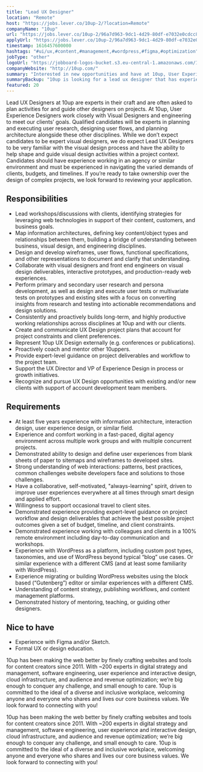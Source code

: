 ```yaml
---
title: "Lead UX Designer"
location: "Remote"
host: "https://jobs.lever.co/10up-2/?location=Remote"
companyName: "10up"
url: "https://jobs.lever.co/10up-2/96a7d963-9dc1-4d29-80df-e7032e0cdcc8"
applyUrl: "https://jobs.lever.co/10up-2/96a7d963-9dc1-4d29-80df-e7032e0cdcc8/apply"
timestamp: 1616457600000
hashtags: "#ui/ux,#content,#management,#wordpress,#figma,#optimization"
jobType: "other"
logoUrl: "https://jobboard-logos-bucket.s3.eu-central-1.amazonaws.com/10up"
companyWebsite: "http://10up.com/"
summary: "Interested in new opportunities and have at 10up, User Experience Designers work closely with Visual Designers and engineering to meet our clients’ goals? 10up has a job opening for a lead ux designer."
summaryBackup: "10up is looking for a lead ux designer that has experience in: #ui/ux, #content, #management."
featured: 20
---
```


Lead UX Designers at 10up are experts in their craft and are often asked to plan activities for and guide other designers on projects. At 10up, User Experience Designers work closely with Visual Designers and engineering to meet our clients’ goals. Qualified candidates will be experts in planning and executing user research, designing user flows, and planning architecture alongside these other disciplines. While we don’t expect candidates to be expert visual designers, we do expect Lead UX Designers to be very familiar with the visual design process and have the ability to help shape and guide visual design activities within a project context. Candidates should have experience working in an agency or similar environment and must be experienced in navigating the varied demands of clients, budgets, and timelines. If you’re ready to take ownership over the design of complex projects, we look forward to reviewing your application.

## Responsibilities

*   Lead workshops/discussions with clients, identifying strategies for leveraging web technologies in support of their content, customers, and business goals.
*   Map information architectures, defining key content/object types and relationships between them, building a bridge of understanding between business, visual design, and engineering disciplines.
*   Design and develop wireframes, user flows, functional specifications, and other representations to document and clarify that understanding.
*   Collaborate with visual designers and front end engineers on visual design deliverables, interactive prototypes, and production-ready web experiences.
*   Perform primary and secondary user research and persona development, as well as design and execute user tests or multivariate tests on prototypes and existing sites with a focus on converting insights from research and testing into actionable recommendations and design solutions.
*   Consistently and proactively builds long-term, and highly productive working relationships across disciplines at 10up and with our clients.
*   Create and communicate UX Design project plans that account for project constraints and client preferences.
*   Represent 10up UX Design externally (e.g. conferences or publications).
*   Proactively coach and mentor other 10uppers.
*   Provide expert-level guidance on project deliverables and workflow to the project team.
*   Support the UX Director and VP of Experience Design in process or growth initiatives.
*   Recognize and pursue UX Design opportunities with existing and/or new clients with support of account development team members.

## Requirements

*   At least five years experience with information architecture, interaction design, user experience design, or similar field.
*   Experience and comfort working in a fast-paced, digital agency environment across multiple work groups and with multiple concurrent projects.
*   Demonstrated ability to design and define user experiences from blank sheets of paper to sitemaps and wireframes to developed sites.
*   Strong understanding of web interactions: patterns, best practices, common challenges website developers face and solutions to those challenges.
*   Have a collaborative, self-motivated, "always-learning" spirit, driven to improve user experiences everywhere at all times through smart design and applied effort.
*   Willingness to support occasional travel to client sites.
*   Demonstrated experience providing expert-level guidance on project workflow and design deliverables that achieve the best possible project outcomes given a set of budget, timeline, and client constraints.
*   Demonstrated experience working with colleagues and clients in a 100% remote environment including day-to-day communication and workshops.
*   Experience with WordPress as a platform, including custom post types, taxonomies, and use of WordPress beyond typical “blog” use cases. Or similar experience with a different CMS (and at least some familiarity with WordPress).
*   Experience migrating or building WordPress websites using the block based (“Gutenberg”) editor or similar experiences with a different CMS.
*   Understanding of content strategy, publishing workflows, and content management platforms.
*   Demonstrated history of mentoring, teaching, or guiding other designers.

## Nice to have

*   Experience with Figma and/or Sketch.
*   Formal UX or design education.

10up has been making the web better by finely crafting websites and tools for content creators since 2011. With ~200 experts in digital strategy and management, software engineering, user experience and interactive design, cloud infrastructure, and audience and revenue optimization; we’re big enough to conquer any challenge, and small enough to care. 10up is committed to the ideal of a diverse and inclusive workplace, welcoming anyone and everyone who shares and lives our core business values. We look forward to connecting with you! 

10up has been making the web better by finely crafting websites and tools for content creators since 2011. With ~200 experts in digital strategy and management, software engineering, user experience and interactive design, cloud infrastructure, and audience and revenue optimization; we’re big enough to conquer any challenge, and small enough to care. 10up is committed to the ideal of a diverse and inclusive workplace, welcoming anyone and everyone who shares and lives our core business values. We look forward to connecting with you!

